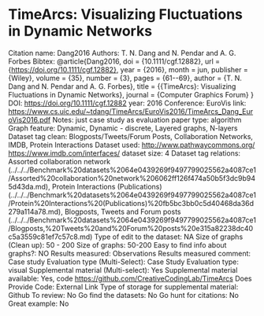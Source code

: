 # TimeArcs: Visualizing Fluctuations in Dynamic Networks

Citation name: Dang2016
Authors: T. N. Dang and N. Pendar and A. G. Forbes
Bibtex: @article{Dang2016,
doi = {10.1111/cgf.12882},
url = {https://doi.org/10.1111/cgf.12882},
year = {2016},
month = jun,
publisher = {Wiley},
volume = {35},
number = {3},
pages = {61--69},
author = {T. N. Dang and N. Pendar and A. G. Forbes},
title = {{TimeArcs}: Visualizing Fluctuations in Dynamic Networks},
journal = {Computer Graphics Forum}
}
DOI: https://doi.org/10.1111/cgf.12882
year: 2016
Conference: EuroVis
link: https://www.cs.uic.edu/~tdang/TimeArcs/EuroVis2016/TimeArcs_Dang_EuroVis2016.pdf
Notes: just case study as evaluation
paper type: algorithm
Graph feature: Dynamic, Dynamic - discrete, Layered graphs, N-layers
Dataset tag clean: Blogposts/Tweets/Forum Posts, Collaboration Networks, IMDB, Protein Interactions
Dataset used: http://www.pathwaycommons.org/ https://www.imdb.com/interfaces/
dataset size: 4
Dataset tag relations: Assorted collaboration network (../../../Benchmark%20datasets%2064e0439269f9497799025562a4087ce1/Assorted%20collaboration%20network%206062ff126f474a50b5f3dc9b945d43da.md), Protein Interactions (Publications) (../../../Benchmark%20datasets%2064e0439269f9497799025562a4087ce1/Protein%20Interactions%20(Publications)%20fb5bc3bb0c5d40468da36d279a114a78.md), Blogposts, Tweets and Forum posts (../../../Benchmark%20datasets%2064e0439269f9497799025562a4087ce1/Blogposts,%20Tweets%20and%20Forum%20posts%20e315a82238dc40c5a3559c81ef7c57c8.md)
Type of edit to the dataset: NA
Size of graphs (Clean up): 50 - 200
Size of graphs: 50-200
Easy to find info about graphs?: NO
Results measured: Observations
Results measured comment: Case study
Evaluation type (Multi-Select): Case Study
Evaluation type: visual
Supplemental material (Multi-select): Yes
Supplemental material available: Yes, code https://github.com/CreativeCodingLab/TimeArcs
Does Provide Code: External Link
Type of storage for supplemental material: Github
To review: No
Go find the datasets: No
Go hunt for citations: No
Great example: No